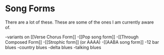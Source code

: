 # Song Forms

There are a lot of these. These are some of the ones I am currently aware of.

-variants on [[Verse Chorus Form]]
-[[Pop song form]]
-[[Through Composed Form]]
-[[Strophic form]] (or AAAA)
-[[AABA song form]]
-12 bar blues
-country blues
-delta blues
-talking blues
